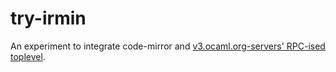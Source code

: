 # try-irmin

An experiment to integrate code-mirror and [v3.ocaml.org-servers' RPC-ised toplevel](https://github.com/ocaml/v3.ocaml.org-server/tree/main/src/ocamlorg_toplevel).
